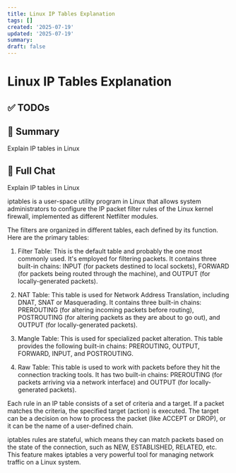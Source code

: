 ```yaml
---
title: Linux IP Tables Explanation
tags: []
created: '2025-07-19'
updated: '2025-07-19'
summary:
draft: false
---
```


# Linux IP Tables Explanation

## ✅ TODOs


## 📌 Summary
Explain IP tables in Linux

## 🧠 Full Chat


Explain IP tables in Linux 

iptables is a user-space utility program in Linux that allows system administrators to configure the IP packet filter rules of the Linux kernel firewall, implemented as different Netfilter modules. 

The filters are organized in different tables, each defined by its function. Here are the primary tables:

1. Filter Table: This is the default table and probably the one most commonly used. It's employed for filtering packets. It contains three built-in chains: INPUT (for packets destined to local sockets), FORWARD (for packets being routed through the machine), and OUTPUT (for locally-generated packets).

2. NAT Table: This table is used for Network Address Translation, including DNAT, SNAT or Masquerading. It contains three built-in chains: PREROUTING (for altering incoming packets before routing), POSTROUTING (for altering packets as they are about to go out), and OUTPUT (for locally-generated packets).

3. Mangle Table: This is used for specialized packet alteration. This table provides the following built-in chains: PREROUTING, OUTPUT, FORWARD, INPUT, and POSTROUTING.

4. Raw Table: This table is used to work with packets before they hit the connection tracking tools. It has two built-in chains: PREROUTING (for packets arriving via a network interface) and OUTPUT (for locally-generated packets).

Each rule in an IP table consists of a set of criteria and a target. If a packet matches the criteria, the specified target (action) is executed. The target can be a decision on how to process the packet (like ACCEPT or DROP), or it can be the name of a user-defined chain.

iptables rules are stateful, which means they can match packets based on the state of the connection, such as NEW, ESTABLISHED, RELATED, etc. This feature makes iptables a very powerful tool for managing network traffic on a Linux system.